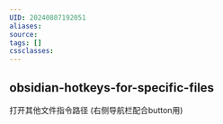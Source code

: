 ```yaml
---
UID: 20240807192051
aliases: 
source: 
tags: []
cssclasses:
---
```

## obsidian-hotkeys-for-specific-files
打开其他文件指令路径
(右侧导航栏配合button用)
